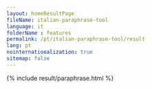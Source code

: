 ```yaml
---
layout: homeResultPage
fileName: italian-paraphrase-tool
language: it
folderName : features
permalink: /pt/italian-paraphrase-tool/result
lang: pt
nointernationalization: true
sitemap: false
---
```

{% include result/paraphrase.html %}

<script src="/js/result/paraprashing.js" data-foldername="{{page.folderName}}" data-lang="{{page.lang}}"></script>